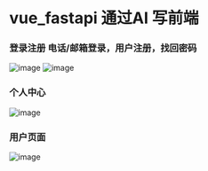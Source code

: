 # vue_fastapi 通过AI 写前端
### 登录注册 电话/邮箱登录，用户注册，找回密码
![image](https://github.com/user-attachments/assets/31224e47-5f97-4adc-8722-17e3f7027084)
![image](https://github.com/user-attachments/assets/0887084b-e3da-44a0-a9a0-0fd76a7f8abf)

### 个人中心
![image](https://github.com/user-attachments/assets/8d832039-e4e2-4352-b4bc-5507bfd1568e)

### 用户页面
![image](https://github.com/user-attachments/assets/99e8241e-c7f1-4c2c-a82e-df0c1a439034)


